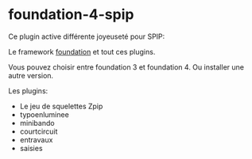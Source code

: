 foundation-4-spip
=================

Ce plugin active différente joyeuseté pour SPIP:

Le framework [foundation](http://foundation.zurb.com/) et tout ces plugins.

Vous pouvez choisir entre foundation 3 et foundation 4. Ou installer une autre version.

Les plugins:

* Le jeu de squelettes Zpip
* typoenluminee
* minibando
* courtcircuit
* entravaux
* saisies
